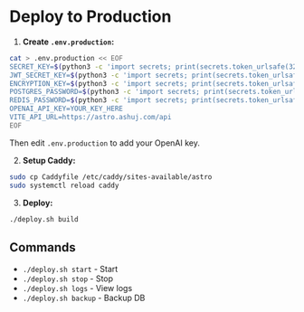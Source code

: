 # Deploy to Production

1. **Create `.env.production`:**
```bash
cat > .env.production << EOF
SECRET_KEY=$(python3 -c 'import secrets; print(secrets.token_urlsafe(32))')
JWT_SECRET_KEY=$(python3 -c 'import secrets; print(secrets.token_urlsafe(32))')
ENCRYPTION_KEY=$(python3 -c 'import secrets; print(secrets.token_urlsafe(32))')
POSTGRES_PASSWORD=$(python3 -c 'import secrets; print(secrets.token_urlsafe(24))')
REDIS_PASSWORD=$(python3 -c 'import secrets; print(secrets.token_urlsafe(24))')
OPENAI_API_KEY=YOUR_KEY_HERE
VITE_API_URL=https://astro.ashuj.com/api
EOF
```
Then edit `.env.production` to add your OpenAI key.

2. **Setup Caddy:**
```bash
sudo cp Caddyfile /etc/caddy/sites-available/astro
sudo systemctl reload caddy
```

3. **Deploy:**
```bash
./deploy.sh build
```

## Commands
- `./deploy.sh start` - Start
- `./deploy.sh stop` - Stop  
- `./deploy.sh logs` - View logs
- `./deploy.sh backup` - Backup DB

